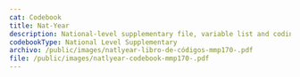 ```yaml
---
cat: Codebook
title: Nat-Year
description: National-level supplementary file, variable list and coding.
codebookType: National Level Supplementary
archivo: /public/images/natlyear-libro-de-códigos-mmp170-.pdf
file: /public/images/natlyear-codebook-mmp170-.pdf
---
```

